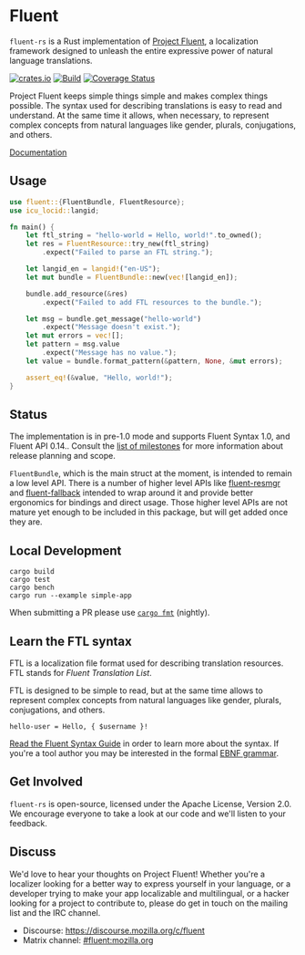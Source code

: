# Fluent

`fluent-rs` is a Rust implementation of [Project Fluent][], a localization
framework designed to unleash the entire expressive power of natural language
translations.

[![crates.io](https://img.shields.io/crates/v/fluent.svg)](https://crates.io/crates/fluent)
[![Build](https://github.com/projectfluent/fluent-rs/actions/workflows/test.yaml/badge.svg)](https://github.com/projectfluent/fluent-rs/actions/workflows/test.yaml)
[![Coverage Status](https://coveralls.io/repos/github/projectfluent/fluent-rs/badge.svg?branch=main)](https://coveralls.io/github/projectfluent/fluent-rs?branch=main)

Project Fluent keeps simple things simple and makes complex things possible.
The syntax used for describing translations is easy to read and understand.  At
the same time it allows, when necessary, to represent complex concepts from
natural languages like gender, plurals, conjugations, and others.

[Documentation][]

[Project Fluent]: http://projectfluent.org
[Documentation]: https://docs.rs/fluent/

Usage
-----

```rust
use fluent::{FluentBundle, FluentResource};
use icu_locid::langid;

fn main() {
    let ftl_string = "hello-world = Hello, world!".to_owned();
    let res = FluentResource::try_new(ftl_string)
        .expect("Failed to parse an FTL string.");

    let langid_en = langid!("en-US");
    let mut bundle = FluentBundle::new(vec![langid_en]);

    bundle.add_resource(&res)
        .expect("Failed to add FTL resources to the bundle.");

    let msg = bundle.get_message("hello-world")
        .expect("Message doesn't exist.");
    let mut errors = vec![];
    let pattern = msg.value
        .expect("Message has no value.");
    let value = bundle.format_pattern(&pattern, None, &mut errors);

    assert_eq!(&value, "Hello, world!");
}
```


Status
------

The implementation is in pre-1.0 mode and supports Fluent Syntax 1.0, and
Fluent API 0.14..  Consult the [list of milestones][] for more information about
release planning and scope.

`FluentBundle`, which is the main struct at the moment, is intended to remain
a low level API.
There is a number of higher level APIs like [fluent-resmgr][] and
[fluent-fallback][] intended to wrap around it and provide better ergonomics
for bindings and direct usage.
Those higher level APIs are not mature yet enough to be included in this package,
but will get added once they are.

[list of milestones]: https://github.com/projectfluent/fluent-rs/milestones
[fluent-resmgr]: https://crates.io/crates/fluent-resmgr
[fluent-fallback]: https://crates.io/crates/fluent-fallback

Local Development
-----------------

    cargo build
    cargo test
    cargo bench
    cargo run --example simple-app

When submitting a PR please use  [`cargo fmt`][] (nightly).

[`cargo fmt`]: https://github.com/rust-lang-nursery/rustfmt


Learn the FTL syntax
--------------------

FTL is a localization file format used for describing translation resources.
FTL stands for _Fluent Translation List_.

FTL is designed to be simple to read, but at the same time allows to represent
complex concepts from natural languages like gender, plurals, conjugations, and
others.

    hello-user = Hello, { $username }!

[Read the Fluent Syntax Guide][] in order to learn more about the syntax.  If
you're a tool author you may be interested in the formal [EBNF grammar][].

[Read the Fluent Syntax Guide]: http://projectfluent.org/fluent/guide/
[EBNF grammar]: https://github.com/projectfluent/fluent/tree/master/spec


Get Involved
------------

`fluent-rs` is open-source, licensed under the Apache License, Version 2.0.  We
encourage everyone to take a look at our code and we'll listen to your
feedback.


Discuss
-------

We'd love to hear your thoughts on Project Fluent! Whether you're a localizer
looking for a better way to express yourself in your language, or a developer
trying to make your app localizable and multilingual, or a hacker looking for
a project to contribute to, please do get in touch on the mailing list and the
IRC channel.

 - Discourse: https://discourse.mozilla.org/c/fluent
 - Matrix channel: <a href="https://chat.mozilla.org/#/room/#fluent:mozilla.org">#fluent:mozilla.org</a>
